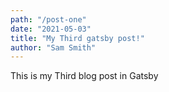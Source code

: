 ```yaml
---
path: "/post-one"
date: "2021-05-03"
title: "My Third gatsby post!"
author: "Sam Smith"
---
```


This is my Third blog post in Gatsby